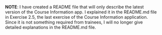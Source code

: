**NOTE**: I have created a README file that will only describe the latest version of the Course Information app. I explained it in the README.md file in Exercise 2.5, the last exercise of the Course Information application. Since it is not something required from trainees, I will no longer give detailed explanations in the README.md file.